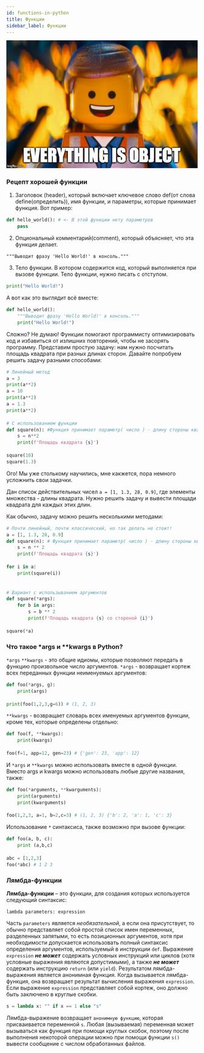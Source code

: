 ```yaml
---
id: functions-in-python
title: Функции
sidebar_label: Функции
---
```


![](python-images/objects.jpg)

### Рецепт хорошей функции 

1. Заголовок (header), который включает ключевое слово def(от слова define(определить)), имя функции, и параметры, которые принимает функция. Вот пример:
```python
def hello_world(): # <- В этой функции нету параметров
    pass 
```

2. Опциональный комментарий(comment), который объясняет, что эта функция делает.
```notebook
"""Выводит фразу 'Hello World!' в консоль."""
```

3. Тело функции. В котором содержится код, который выполняется при вызове функции. Тело функции, нужно писать с отступом.
```python 
print("Hello World!")
```

А вот как это выглядит всё вместе:
```python
def hello_world():
    """Выводит фразу 'Hello World!' в консоль."""
    print("Hello World!")
```
Сложно? Не думаю! Функции помогают программисту оптимизировать код и избавиться от излишних повторений, чтобы не засорять программу. Представим простую задачу: нам нужно посчитать площадь квадрата при разных длинах сторон. Давайте попробуем решить задачу разными способами:

```python
# Линейный метод
a = 3
print(a**2) 
a = 10
print(a**2)
a = 1.3 
print(a**2)

# С использованием функции 
def square(n): #Функция принимает параметр( число ) - длину стороны квадрата
    s = n**2
    print(f'Площадь квадрата {s}')

square(10)
square(1.3)
```
Ого! Мы уже столькому научились, мне какжется, пора немного усложнить свои задачки. 

Дан список действительных чисел `a = [1, 1.3, 28, 0.9]`, где элементы множества - длины квадрата. Нужно решить задачу и вывести площади квадрата для каждых этих длин.

Как обычно, задачу можно решить несколькими методами:
```python
# Почти линейный, почти классический, но так делать не стоит!
a = [1, 1.3, 28, 0.9]
def square(n): # Функция принимает параметр( число ) - длину стороны квадрата
    s = n ** 2
    print(f'Площадь квадрата {s}')

for i in a:
    print(square(i))
    
    
# Вариант с использыванием аргументов     
def square(*args):
    for b in args:
        s = b ** 2
        print(f'Площадь квадрата {s} со стороной {i}')

square(*a)
```

    
### Что такое *args и **kwargs в Python?
`*args` `**kwargs` - это общие идиомы, которые позволяют передать в функцию произвольное число аргументов.
`*args` - возвращает кортеж всех переданных функции неименуемых аргументов:
```python
def foo(*args, g):
    print(args)

print(foo(1,2,3,g=6)) # (1, 2, 3)
```

`**kwargs` - возвращает словарь всех именуемых аргументов функции, кроме тех, которые определены отдельно:
```python
def foo(f, **kwargs):
    print(kwargs)

foo(f=1, app=12, gen=23) # {'gen': 23, 'app': 12}
```
И  `*args` и `**kwargs` можно использовать вместе в одной функции. Вместо args и kwargs можно использовать любые другие названия, также:
```python
def foo(*arguments, **kwarguments):
    print(arguments)
    print(kwarguments)

foo(1,2,3, a=1, b=2,c=3) # (1, 2, 3) {'b': 2, 'a': 1, 'c': 3}
 ```

Использование `*` синтаксиса, также возможно при вызове функции:
```python
def foo(a, b, c):
    print (a,b,c)

abc = [1,2,3]
foo(*abc) # 1 2 3
 ```

### Лямбда-функции
**Лямбда-функции** – это функции, для создания которых используется следующий синтаксис:
```notebook
lambda parameters: expression
```
Часть `parameters` является _необязательной_, а если она присутствует, то обычно представляет собой простой список имен переменных, разделенных запятыми, то есть позиционных аргументов, хотя при необходимости допускается использовать полный синтаксис определения аргументов, используемый в инструкции `def`. Выражение `expression` _**не может**_ содержать условных инструкций или циклов (хотя условные выражения являются допустимыми), а также _**не может**_ содержать инструкцию `return` (или `yield`). Результатом лямбда-выражения является анонимная функция. Когда вызывается лямбда-функция, она возвращает результат вычисления выражения `expression`. Если выражение `expression` представляет собой кортеж, оно должно быть заключено в круглые скобки.
```python
s = lambda x: "" if x == 1 else "s"
```
Лямбда-выражение возвращает `анонимную функцию`, которая присваивается переменной `s`. Любая (вызываемая) переменная может вызываться как функция при помощи круглых скобок, поэтому после выполнения некоторой операции можно при помощи функции `s()` вывести сообщение с числом обработанных файлов.